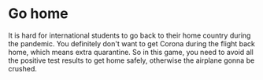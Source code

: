 # Go home

It is hard for international students to go back to their home country during the pandemic. You definitely don't want to get Corona during the flight back home, which means extra quarantine. So in this game, you need to avoid all the positive test results to get home safely, otherwise the airplane gonna be crushed.

